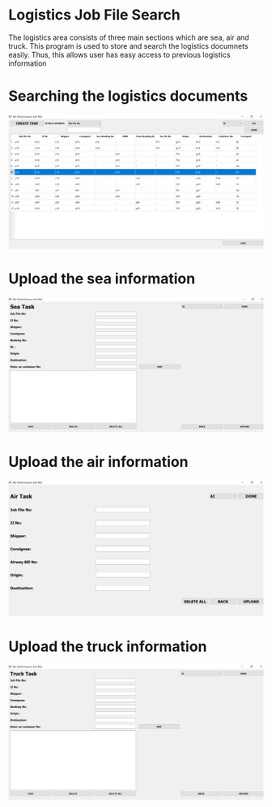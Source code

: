 # Logistics Job File Search

The logistics area consists of three main sections which are sea, air and truck.
This program is used to store and search the logistics documnets easily. Thus, this allows user has easy access to previous logistics information 

# Searching the logistics documents
![screenshot](screenshot/s1.png)
# Upload the sea information
![screenshot](screenshot/s2.png)
# Upload the air information
![screenshot](screenshot/s3.png)
# Upload the truck information
![screenshot](screenshot/s4.png)

